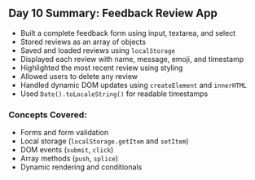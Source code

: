 ## Day 10 Summary: Feedback Review App

- Built a complete feedback form using input, textarea, and select
- Stored reviews as an array of objects
- Saved and loaded reviews using `localStorage`
- Displayed each review with name, message, emoji, and timestamp
- Highlighted the most recent review using styling
- Allowed users to delete any review
- Handled dynamic DOM updates using `createElement` and `innerHTML`
- Used `Date().toLocaleString()` for readable timestamps

### Concepts Covered:
- Forms and form validation
- Local storage (`localStorage.getItem` and `setItem`)
- DOM events (`submit`, `click`)
- Array methods (`push`, `splice`)
- Dynamic rendering and conditionals
